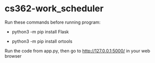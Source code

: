 # cs362-work_scheduler

Run these commands before running program:

- python3 -m pip install Flask

- python3 -m pip install ortools

Run the code from app.py, then go to http://127.0.0.1:5000/ in your web browser
